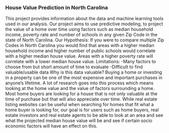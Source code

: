 ### House Value Prediction in North Carolina



This project provides information about the data and machine learning tools used in our analysis. Our project aims to use predictive modeling, to project the value of a home over time using factors such as median household income, poverty rate and number of schools in any given Zip Code in the state of North Carolina.
Our Hypothesis:
If you were to compare multiple Zip Codes in North Carolina you would find that areas with a higher median household income and higher number of public schools would correlate with a higher median house value. Areas with a higher poverty rate will correlate with a lower median house value.
Limitations:
-Many factors to choose from but short amount of time to evaluate
-Difficult to find valuable/usable data
Why is this data valuable?
Buying a home or investing in a property can be one of the most expensive and important purchases in anyone’s lifetime. A lot of research goes into this process which means looking at the home value and the value of factors surrounding a home. Most home buyers are looking for a house that is not only valuable at the time of purchase but that will also appreciate over time. While real estate listing websites can be useful when searching for homes that fit what a home buyer is looking for, our goal is for users such as home buyers, real estate investors and real estate agents to be able to look at an area and see what the projected median house value will be and see if certain socio economic factors will have an effect on this.
